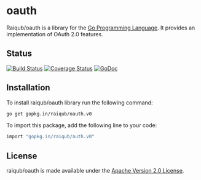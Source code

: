 # oauth

Raiqub/oauth is a library for the [Go Programming Language][go]. It provides
an implementation of OAuth 2.0 features.

## Status

[![Build Status](https://travis-ci.org/raiqub/oauth.svg?branch=master)](https://travis-ci.org/raiqub/oauth)
[![Coverage Status](https://coveralls.io/repos/raiqub/oauth/badge.svg?branch=master&service=github)](https://coveralls.io/github/raiqub/oauth?branch=master)
[![GoDoc](https://godoc.org/github.com/raiqub/oauth?status.svg)](http://godoc.org/github.com/raiqub/oauth)

## Installation

To install raiqub/oauth library run the following command:

~~~ bash
go get gopkg.in/raiqub/oauth.v0
~~~

To import this package, add the following line to your code:

~~~ bash
import "gopkg.in/raiqub/auth.v0"
~~~

## License

raiqub/oauth is made available under the [Apache Version 2.0 License][license].


[go]: http://golang.org/
[license]: http://www.apache.org/licenses/LICENSE-2.0
